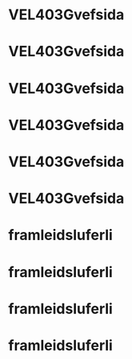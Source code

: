 # VEL403Gvefsida
# VEL403Gvefsida
# VEL403Gvefsida
# VEL403Gvefsida
# VEL403Gvefsida
# VEL403Gvefsida
# framleidsluferli
# framleidsluferli
# framleidsluferli
# framleidsluferli
